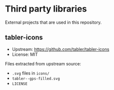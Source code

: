 # Third party libraries

External projects that are used in this repository.

## tabler-icons

- Upstream: https://github.com/tabler/tabler-icons
- License: MIT

Files extracted from upstream source:

- `.svg` files in `icons/`
- `tabler--gps-filled.svg`
- `LICENSE`
